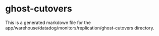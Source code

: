 # ghost-cutovers
This is a generated markdown file for the app/warehouse/datadog/monitors/replication/ghost-cutovers directory.
